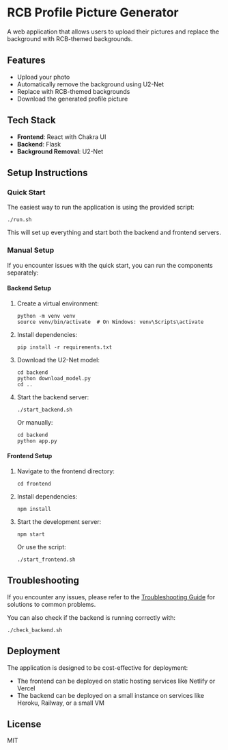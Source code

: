 # RCB Profile Picture Generator

A web application that allows users to upload their pictures and replace the background with RCB-themed backgrounds.

## Features

- Upload your photo
- Automatically remove the background using U2-Net
- Replace with RCB-themed backgrounds
- Download the generated profile picture

## Tech Stack

- **Frontend**: React with Chakra UI
- **Backend**: Flask
- **Background Removal**: U2-Net

## Setup Instructions

### Quick Start

The easiest way to run the application is using the provided script:

```
./run.sh
```

This will set up everything and start both the backend and frontend servers.

### Manual Setup

If you encounter issues with the quick start, you can run the components separately:

#### Backend Setup

1. Create a virtual environment:
   ```
   python -m venv venv
   source venv/bin/activate  # On Windows: venv\Scripts\activate
   ```

2. Install dependencies:
   ```
   pip install -r requirements.txt
   ```

3. Download the U2-Net model:
   ```
   cd backend
   python download_model.py
   cd ..
   ```

4. Start the backend server:
   ```
   ./start_backend.sh
   ```
   Or manually:
   ```
   cd backend
   python app.py
   ```

#### Frontend Setup

1. Navigate to the frontend directory:
   ```
   cd frontend
   ```

2. Install dependencies:
   ```
   npm install
   ```

3. Start the development server:
   ```
   npm start
   ```
   Or use the script:
   ```
   ./start_frontend.sh
   ```

## Troubleshooting

If you encounter any issues, please refer to the [Troubleshooting Guide](TROUBLESHOOTING.md) for solutions to common problems.

You can also check if the backend is running correctly with:
```
./check_backend.sh
```

## Deployment

The application is designed to be cost-effective for deployment:
- The frontend can be deployed on static hosting services like Netlify or Vercel
- The backend can be deployed on a small instance on services like Heroku, Railway, or a small VM

## License

MIT 